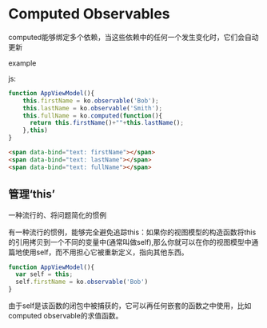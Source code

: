 # Computed Observables

computed能够绑定多个依赖，当这些依赖中的任何一个发生变化时，它们会自动更新

example

js:

```javascript
function AppViewModel(){
	this.firstName = ko.observable('Bob');
	this.lastName = ko.observable('Smith');
  	this.fullName = ko.computed(function(){
      return this.firstName()+""+this.lastName();
  	},this)
}
```

```html
<span data-bind="text: firstName"></span>
<span data-bind="text: lastName"></span>
<span data-bind="text: fullName"></span>
```

## 管理‘this’

一种流行的、将问题简化的惯例

有一种流行的惯例，能够完全避免追踪this：如果你的视图模型的构造函数将this的引用拷贝到一个不同的变量中(通常叫做self),那么你就可以在你的视图模型中通篇地使用self，而不用担心它被重新定义，指向其他东西。

```javascript
function AppViewModel(){
  var self = this;
  self.firstName = ko.observable('Bob')
}
```

由于self是该函数的闭包中被捕获的，它可以再任何嵌套的函数之中使用，比如computed observable的求值函数。





